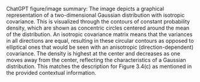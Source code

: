 ChatGPT figure/image summary: The image depicts a graphical representation of a two-dimensional Gaussian distribution with isotropic covariance. This is visualized through the contours of constant probability density, which are shown as concentric circles centered around the mean of the distribution. An isotropic covariance matrix means that the variances in all directions are equal, resulting in these circular contours as opposed to elliptical ones that would be seen with an anisotropic (direction-dependent) covariance. The density is highest at the center and decreases as one moves away from the center, reflecting the characteristics of a Gaussian distribution. This matches the description for Figure 3.4(c) as mentioned in the provided contextual information.